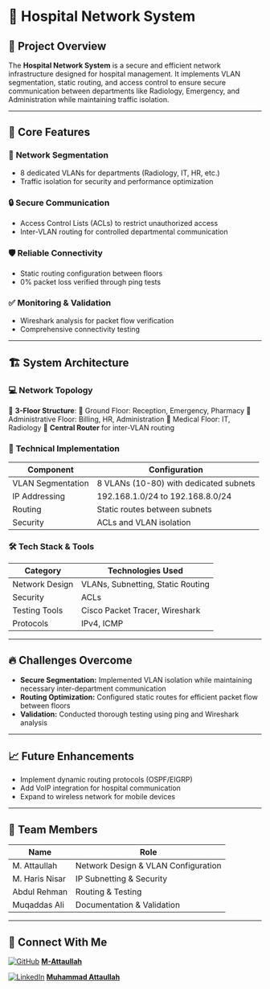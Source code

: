 # 🏥 Hospital Network System

## 🚀 Project Overview
The **Hospital Network System** is a secure and efficient network infrastructure designed for hospital management. It implements VLAN segmentation, static routing, and access control to ensure secure communication between departments like Radiology, Emergency, and Administration while maintaining traffic isolation.

---

## 📌 Core Features

### 🌉 **Network Segmentation**
- 8 dedicated VLANs for departments (Radiology, IT, HR, etc.)
- Traffic isolation for security and performance optimization

### 🔒 **Secure Communication**
- Access Control Lists (ACLs) to restrict unauthorized access
- Inter-VLAN routing for controlled departmental communication

### 🛡️ **Reliable Connectivity**
- Static routing configuration between floors
- 0% packet loss verified through ping tests

### ✅ **Monitoring & Validation**
- Wireshark analysis for packet flow verification
- Comprehensive connectivity testing

---

## 🏗️ System Architecture

### 💻 **Network Topology**
🔸 **3-Floor Structure**:
  🔹 Ground Floor: Reception, Emergency, Pharmacy
  🔹 Administrative Floor: Billing, HR, Administration
  🔹 Medical Floor: IT, Radiology
🔸 **Central Router** for inter-VLAN routing

### 🔧 **Technical Implementation**
| **Component**       | **Configuration**                     |
|---------------------|--------------------------------------|
| VLAN Segmentation   | 8 VLANs (10-80) with dedicated subnets |
| IP Addressing       | 192.168.1.0/24 to 192.168.8.0/24     |
| Routing             | Static routes between subnets        |
| Security            | ACLs and VLAN isolation              |

### 🛠 **Tech Stack & Tools**
| **Category**       | **Technologies Used**                |
|--------------------|--------------------------------------|
| Network Design     | VLANs, Subnetting, Static Routing    |
| Security           | ACLs                                 |
| Testing Tools      | Cisco Packet Tracer, Wireshark       |
| Protocols          | IPv4, ICMP                           |

---

## 🔥 Challenges Overcome
- **Secure Segmentation:** Implemented VLAN isolation while maintaining necessary inter-department communication
- **Routing Optimization:** Configured static routes for efficient packet flow between floors
- **Validation:** Conducted thorough testing using ping and Wireshark analysis

---

## 📈 Future Enhancements
- Implement dynamic routing protocols (OSPF/EIGRP)
- Add VoIP integration for hospital communication
- Expand to wireless network for mobile devices

---

## 👥 Team Members
| **Name**            | **Role**                              |
|---------------------|--------------------------------------|
| M. Attaullah        | Network Design & VLAN Configuration  |
| M. Haris Nisar      | IP Subnetting & Security             |
| Abdul Rehman        | Routing & Testing                    |
| Muqaddas Ali        | Documentation & Validation           |

---

## 🤝 Connect With Me
[![GitHub](https://img.shields.io/badge/GitHub-000?logo=github&logoColor=white)](https://github.com/M-Attaullah) [**M-Attaullah**](https://github.com/M-Attaullah)  

[![LinkedIn](https://img.shields.io/badge/LinkedIn-0077B5?logo=linkedin&logoColor=white)](https://www.linkedin.com/in/muhammad-attaullah-705764333/) [**Muhammad Attaullah**](https://www.linkedin.com/in/muhammad-attaullah-705764333/)
